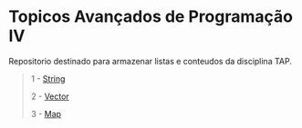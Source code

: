 Topicos Avançados de Programação IV
===================================
Repositorio destinado para armazenar listas e conteudos da disciplina TAP.

>1 - [String](https://github.com/gabrielgoliveira/tap/blob/master/tecnicas/string.cpp)
>
>2 - [Vector](https://github.com/gabrielgoliveira/tap/blob/master/tecnicas/vector.cpp)
>
>3 - [Map](https://github.com/gabrielgoliveira/tap/blob/master/tecnicas/map.cpp)
>
